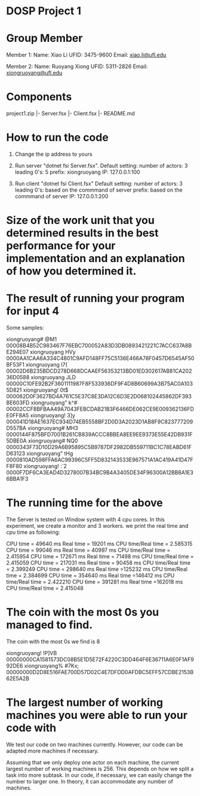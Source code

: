 # DOSP Project 1

# Group Member
Member 1:
        Name: Xiao Li
        UFID: 3475-9600
        Email: xiao.li@ufl.edu

Member 2: 
        Name: Ruoyang Xiong
        UFID: 5311-2826
        Email: xiongruoyang@ufl.edu

# Components
project1.zip
|- Server.fsx
|- Client.fsx
|- README.md

# How to run the code

1. Change the ip address to yours 
2. Run server "dotnet fsi Server.fsx". 
        Default setting:
                number of actors: 3
                leading 0's:      5
                prefix:           xiongruoyang
                IP:               127.0.0.1:100

3. Run client "dotnet fsi Client.fsx"
        Default setting:
                number of actors: 3
                leading 0's:      based on the commmand of server
                prefix:           based on the commmand of server
                IP:               127.0.0.1:200


# Size of the work unit that you determined results in the best performance for your implementation and an explanation of how you determined it.



# The result of running your program for input 4
Some samples:

xiongruoyang# @M1       00008B4B52C983467F76EBC700052A83D3DB0893421221C7ACC637A8BE294E07
xiongruoyang  HVy       0000AA1CAA6A334C4801C9AFD148FF75C5136E466A78F0457D6545AF50BF53F1
xiongruoyang  I7{       00002D6B235BDCD278D668DCAAEF56353213BD01ED302617AB81CA20236D0588
xiongruoyang  JLD       00000C10FE92B2F3601111987F8F533936DF9F4D8B60699A3B75AC0A1035D821
xiongruoyang! 0t$       000062D0F3627BD4A761C5E37C8E3DA12C6D3E2D068102445862DF393BE603FD
xiongruoyang" k^#       00002CCF8BFBAA49A7043FEBCDAB21B3F6466DE062CE9E009362136FDE0FF8A5
xiongruoyang! 3]y       000041D18AE1637EC934D74EB5558BF2D0D3A2023D1AB8F9C823777209D557BA
xiongruoyang# MH3       0000144F875BFD7001B261CB839ACCC8BBEA8EE9EE9373E55E42DB931F5DBE0A
xiongruoyang# NQ0       0000343F73D10D29A6B95895C5B9787DF2982DB559711BC1C78EABD61FD63123
xiongruoyang" tHg       0000810AD598FFA6AC99396C5FF5D832143533E967571A1AC419A41D47FF8F80
xiongruoyang! :`2       0000F7DF6CA3EAD4D3278007B34BC9B4A3405DE34F96300A12BB8A1E36BBA1F3

# The running time for the above

The Server is tested on Window system with 4 cpu cores. In this experiment, we create a monitor and 3 workers. we print the real time and cpu time as following:

CPU time = 49640 ms    Real time = 19201 ms   CPU time/Real time = 2.585315
CPU time = 99046 ms    Real time = 40997 ms   CPU time/Real time = 2.415954
CPU time = 172671 ms   Real time = 71498 ms   CPU time/Real time = 2.415059
CPU time = 217031 ms   Real time = 90458 ms   CPU time/Real time = 2.399249
CPU time = 298640 ms   Real time =125232 ms   CPU time/Real time = 2.384699
CPU time = 354640 ms   Real time =146412 ms   CPU time/Real time = 2.422210
CPU time = 391281 ms   Real time =162018 ms   CPU time/Real time = 2.415048

# The coin with the most 0s you managed to find.

The coin with the most 0s we find is 8

xiongruoyang! !P]VB     00000000CA1581573DC08B5E1D5E72F4220C3DD464F6E36711A6E0F1AF992DE6
xiongruoyang% #7Kx;     00000000D2D8E516FAE700D57D02C4E7DFDD0AFDBC5EFF57CDBE2153B62E5A2B


# The largest number of working machines you were able to run your code with

We test our code on two machines currently. However, our code can be adapted more machines if necessary. 

Assuming that we only deploy one actor on each machine, the current largest number of working machines is 256. This depends on how we split a task into more subtask. In our code, if necessary, we can easily change the number to larger one. In theory, it can accommodate any number of machines.